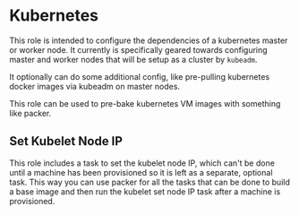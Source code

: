 Kubernetes
==========

This role is intended to configure the dependencies of a kubernetes master or
worker node.  It currently is specifically geared towards configuring master and
worker nodes that will be setup as a cluster by `kubeadm`.

It optionally can do some additional config, like pre-pulling kubernetes docker
images via kubeadm on master nodes.

This role can be used to pre-bake kubernetes VM images with something like
packer.

Set Kubelet Node IP
-------------------

This role includes a task to set the kubelet node IP, which can't be
done until a machine has been provisioned so it is left as a separate, optional
task.  This way you can use packer for all the tasks that can be done to build a
base image and then run the kubelet set node IP task after a machine is
provisioned.
